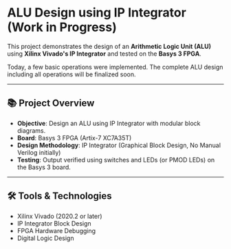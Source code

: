 # ALU Design using IP Integrator (Work in Progress)

This project demonstrates the design of an **Arithmetic Logic Unit (ALU)** using **Xilinx Vivado's IP Integrator** and tested on the **Basys 3 FPGA**.

Today, a few basic operations were implemented. The complete ALU design including all operations will be finalized soon.

---

## 📚 Project Overview

- **Objective**: Design an ALU using IP Integrator with modular block diagrams.
- **Board**: Basys 3 FPGA (Artix-7 XC7A35T)
- **Design Methodology**: IP Integrator (Graphical Block Design, No Manual Verilog initially)
- **Testing**: Output verified using switches and LEDs (or PMOD LEDs) on the Basys 3 board.

---

## 🛠 Tools & Technologies

- Xilinx Vivado (2020.2 or later)
- IP Integrator Block Design
- FPGA Hardware Debugging
- Digital Logic Design


